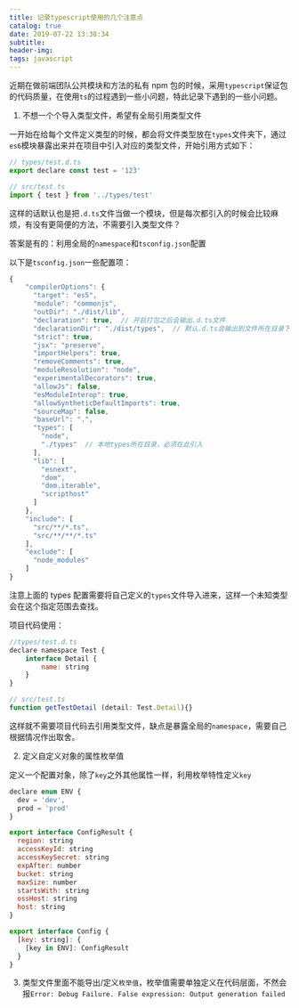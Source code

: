 ```yaml
---
title: 记录typescript使用的几个注意点
catalog: true
date: 2019-07-22 13:38:34
subtitle:
header-img:
tags: javascript
---
```


近期在做前端团队公共模块和方法的私有 npm 包的时候，采用`typescript`保证包的代码质量，在使用`ts`的过程遇到一些小问题，特此记录下遇到的一些小问题。

1. 不想一个个导入类型文件，希望有全局引用类型文件

一开始在给每个文件定义类型的时候，都会将文件类型放在`types`文件夹下，通过`es6`模块暴露出来并在项目中引入对应的类型文件，开始引用方式如下：

```javascript
// types/test.d.ts
export declare const test = '123'

// src/test.ts
import { test } from '../types/test'

```

这样的话默认也是把`.d.ts`文件当做一个模块，但是每次都引入的时候会比较麻烦，有没有更简便的方法，不需要引入类型文件？

答案是有的：利用全局的`namespace`和`tsconfig.json`配置

以下是`tsconfig.json`一些配置项：

```javascript
{
    "compilerOptions": {
      "target": "es5",
      "module": "commonjs",
      "outDir": "./dist/lib",
      "declaration": true,  // 开启打包之后会输出.d.ts文件
      "declarationDir": "./dist/types",  // 默认.d.ts会输出到文件所在目录下，也可以指定.d.ts存放路径
      "strict": true,
      "jsx": "preserve",
      "importHelpers": true,
      "removeComments": true,
      "moduleResolution": "node",
      "experimentalDecorators": true,
      "allowJs": false,
      "esModuleInterop": true,
      "allowSyntheticDefaultImports": true,
      "sourceMap": false,
      "baseUrl": ".",
      "types": [
        "node",
        "./types"  // 本地types所在目录，必须在此引入
      ],
      "lib": [
        "esnext",
        "dom",
        "dom.iterable",
        "scripthost"
      ]
    },
    "include": [
      "src/**/*.ts",
      "src/**/**/*.ts"
    ],
    "exclude": [
      "node_modules"
    ]
}

```

注意上面的 types 配置需要将自己定义的`types`文件导入进来，这样一个未知类型会在这个指定范围去查找。

项目代码使用：

```javascript
//types/test.d.ts
declare namespace Test {
    interface Detail {
        name: string
    }
}

// src/test.ts
function getTestDetail (detail: Test.Detail){}

```

这样就不需要项目代码去引用类型文件，缺点是暴露全局的`namespace`，需要自己根据情况作出取舍。

2. 定义自定义对象的属性枚举值

定义一个配置对象，除了`key`之外其他属性一样，利用枚举特性定义`key`

```javascript
declare enum ENV {
  dev = 'dev',
  prod = 'prod'
}

export interface ConfigResult {
  region: string
  accessKeyId: string
  accessKeySecret: string
  expAfter: number
  bucket: string
  maxSize: number
  startsWith: string
  ossHost: string
  host: string
}

export interface Config {
  [key: string]: {
    [key in ENV]: ConfigResult
  }
}

```

3. 类型文件里面不能导出/定义`枚举值`，枚举值需要单独定义在代码层面，不然会报`Error: Debug Failure. False expression: Output generation failed`

